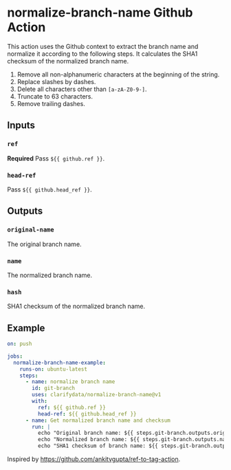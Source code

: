 # normalize-branch-name Github Action

This action uses the Github context to extract the branch name and normalize it according to the following steps. It calculates the SHA1 checksum of the normalized branch name.

1. Remove all non-alphanumeric characters at the beginning of the string.
2. Replace slashes by dashes.
3. Delete all characters other than `[a-zA-Z0-9-]`.
4. Truncate to 63 characters.
5. Remove trailing dashes.

## Inputs

### `ref`

**Required** Pass `${{ github.ref }}`.

### `head-ref`

Pass `${{ github.head_ref }}`.

## Outputs

### `original-name`

The original branch name.

### `name`

The normalized branch name.

### `hash`

SHA1 checksum of the normalized branch name.

## Example

```yml
on: push

jobs:
  normalize-branch-name-example:
    runs-on: ubuntu-latest
    steps:
      - name: normalize branch name
        id: git-branch
        uses: clarifydata/normalize-branch-name@v1
        with:
          ref: ${{ github.ref }}
          head-ref: ${{ github.head_ref }}
      - name: Get normalized branch name and checksum
        run: |
          echo "Original branch name: ${{ steps.git-branch.outputs.original_name }}"
          echo "Normalized branch name: ${{ steps.git-branch.outputs.name }}"
          echo "SHA1 checksum of branch name: ${{ steps.git-branch.outputs.hash }}"
```

Inspired by https://github.com/ankitvgupta/ref-to-tag-action.
